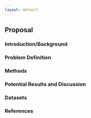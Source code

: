 ```yaml
---
layout: default
---
```


## Proposal


### Introduction/Background

### Problem Definition


### Methods

### Potential Results and Discussion

### Datasets

### References
